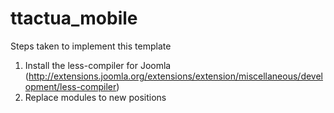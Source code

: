 # ttactua_mobile

Steps taken to implement this template

1. Install the less-compiler for Joomla (http://extensions.joomla.org/extensions/extension/miscellaneous/development/less-compiler)
2. Replace modules to new positions